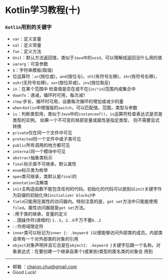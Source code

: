 Kotlin学习教程(十)
===


### `Kotlin`用到的关键字

- `var`：定义变量
- `val`：定义常量
- `fun`：定义方法
- `Unit`：默认方法返回值，类似于`Java`中的`void`，可以理解成返回没什么用的值
- `vararg`：可变参数
- `$`：字符串模板(取值)
- 位运算符：`or`(按位或)，`and`(按位与)，`shl`(有符号左移)，`shr`(有符号右移)，
- `ushr`(无符号右移)，`xor`(按位异或)，`inv`(按位取反)
- `in`：在某个范围中 检查值是否在或不在(`in/!in`)范围内或集合中
- `downTo`：递减，循环时可用，每次减1
- `step`:步长，循环时可用，设置每次循环的增加或减少的量
- `when`:`Kotlin`中增强版的`switch`，可以匹配值，范围，类型与参数
- `is`：判断类型用，类似于`Java`中的`instanceof()`，`is`运算符检查表达式是否是类型的实例。 如果一个不可变的局部变量或属性是指定类型，
则不需要显式转换
- `private`仅在同一个文件中可见
- `protected`同一个文件中或子类可见
- `public`所有调用的地方都可见
- `internal`同一个模块中可见
- `abstract`抽象类标示
- `final`标示类不可继承，默认属性
- `enum`标示类为枚举
- `open`类可继承，类默认是`final`的
- `annotation`注解类
- `init`主构造函数不能包含任何的代码。初始化的代码可以放到以`init`关键字作为前缀的初始化块(`initializer blocks`)中
- `field`只能用在属性的访问器内。特别注意的是，`get set`方法中只能能使用`filed`。属性访问器就是`get set`方法。
- `:`用于类的继承，变量的定义 
-  `..`围操作符(递增的) `1..5`，`2..6`千万不要`6..2`
- `::`作用域限定符
- `inner`类可以标记为`inner {: .keyword }`以便能够访问外部类的成员。内部类会带有一个对外部类的对象的引用
- `object`对象声明并且它总是在`object{: .keyword }`关键字后跟一个名称。对象表达式：在要创建一个继承自某个(或某些)类型的匿名类的对象会
用到


---

- 邮箱 ：charon.chui@gmail.com  
- Good Luck! 
